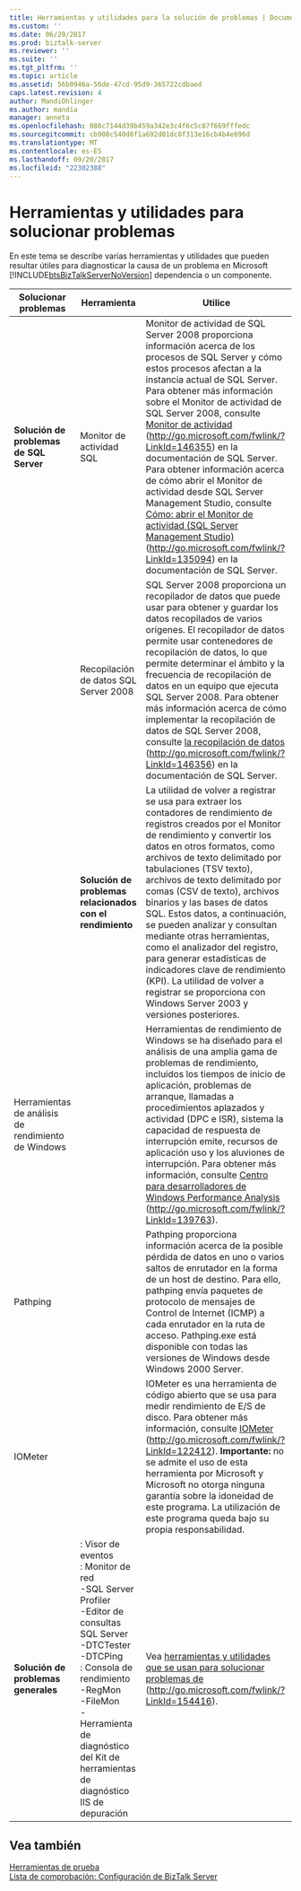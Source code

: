 ```yaml
---
title: Herramientas y utilidades para la solución de problemas | Documentos de Microsoft
ms.custom: ''
ms.date: 06/29/2017
ms.prod: biztalk-server
ms.reviewer: ''
ms.suite: ''
ms.tgt_pltfrm: ''
ms.topic: article
ms.assetid: 56b0946a-56de-47cd-95d9-365722cdbaed
caps.latest.revision: 4
author: MandiOhlinger
ms.author: mandia
manager: anneta
ms.openlocfilehash: 086c7144d39b459a342e3c4f6c5c87f669fffedc
ms.sourcegitcommit: cb908c540d8f1a692d01dc8f313e16cb4b4e696d
ms.translationtype: MT
ms.contentlocale: es-ES
ms.lasthandoff: 09/20/2017
ms.locfileid: "22302388"
---
```

# <a name="tools-and-utilities-for-troubleshooting"></a>Herramientas y utilidades para solucionar problemas
En este tema se describe varias herramientas y utilidades que pueden resultar útiles para diagnosticar la causa de un problema en Microsoft [!INCLUDE[btsBizTalkServerNoVersion](../includes/btsbiztalkservernoversion-md.md)] dependencia o un componente.  
  
|Solucionar problemas|Herramienta|Utilice|  
|---------------------|----------|---------|  
|**Solución de problemas de SQL Server**|Monitor de actividad SQL|Monitor de actividad de SQL Server 2008 proporciona información acerca de los procesos de SQL Server y cómo estos procesos afectan a la instancia actual de SQL Server. Para obtener más información sobre el Monitor de actividad de SQL Server 2008, consulte [Monitor de actividad](http://go.microsoft.com/fwlink/?LinkId=146355) (http://go.microsoft.com/fwlink/?LinkId=146355) en la documentación de SQL Server. Para obtener información acerca de cómo abrir el Monitor de actividad desde SQL Server Management Studio, consulte [Cómo: abrir el Monitor de actividad (SQL Server Management Studio)](http://go.microsoft.com/fwlink/?LinkId=135094) (http://go.microsoft.com/fwlink/?LinkId=135094) en la documentación de SQL Server.|  
||Recopilación de datos SQL Server 2008|SQL Server 2008 proporciona un recopilador de datos que puede usar para obtener y guardar los datos recopilados de varios orígenes. El recopilador de datos permite usar contenedores de recopilación de datos, lo que permite determinar el ámbito y la frecuencia de recopilación de datos en un equipo que ejecuta SQL Server 2008. Para obtener más información acerca de cómo implementar la recopilación de datos de SQL Server 2008, consulte [la recopilación de datos](http://go.microsoft.com/fwlink/?LinkId=146356) (http://go.microsoft.com/fwlink/?LinkId=146356) en la documentación de SQL Server.|  
||**Solución de problemas relacionados con el rendimiento**|La utilidad de volver a registrar se usa para extraer los contadores de rendimiento de registros creados por el Monitor de rendimiento y convertir los datos en otros formatos, como archivos de texto delimitado por tabulaciones (TSV texto), archivos de texto delimitado por comas (CSV de texto), archivos binarios y las bases de datos SQL. Estos datos, a continuación, se pueden analizar y consultan mediante otras herramientas, como el analizador del registro, para generar estadísticas de indicadores clave de rendimiento (KPI). La utilidad de volver a registrar se proporciona con Windows Server 2003 y versiones posteriores.|  
|Herramientas de análisis de rendimiento de Windows||Herramientas de rendimiento de Windows se ha diseñado para el análisis de una amplia gama de problemas de rendimiento, incluidos los tiempos de inicio de aplicación, problemas de arranque, llamadas a procedimientos aplazados y actividad (DPC e ISR), sistema la capacidad de respuesta de interrupción emite, recursos de aplicación uso y los aluviones de interrupción. Para obtener más información, consulte [Centro para desarrolladores de Windows Performance Analysis](http://go.microsoft.com/fwlink/?LinkId=139763) (http://go.microsoft.com/fwlink/?LinkId=139763).|  
|Pathping||Pathping proporciona información acerca de la posible pérdida de datos en uno o varios saltos de enrutador en la forma de un host de destino. Para ello, pathping envía paquetes de protocolo de mensajes de Control de Internet (ICMP) a cada enrutador en la ruta de acceso. Pathping.exe está disponible con todas las versiones de Windows desde Windows 2000 Server.|  
|IOMeter||IOMeter es una herramienta de código abierto que se usa para medir rendimiento de E/S de disco. Para obtener más información, consulte [IOMeter](http://go.microsoft.com/fwlink/?LinkId=122412) (http://go.microsoft.com/fwlink/?LinkId=122412). **Importante:** no se admite el uso de esta herramienta por Microsoft y Microsoft no otorga ninguna garantía sobre la idoneidad de este programa. La utilización de este programa queda bajo su propia responsabilidad.|  
|**Solución de problemas generales**|: Visor de eventos<br />: Monitor de red<br />-SQL Server Profiler<br />-Editor de consultas SQL Server<br />-DTCTester<br />-DTCPing<br />: Consola de rendimiento<br />-RegMon<br />-FileMon<br />-Herramienta de diagnóstico del Kit de herramientas de diagnóstico IIS de depuración|Vea [herramientas y utilidades que se usan para solucionar problemas de](http://go.microsoft.com/fwlink/?LinkId=154416) (http://go.microsoft.com/fwlink/?LinkId=154416).|  
  
## <a name="see-also"></a>Vea también  
 [Herramientas de prueba](../technical-guides/tools-for-testing.md)   
 [Lista de comprobación: Configuración de BizTalk Server](~/technical-guides/checklist-configuring-biztalk-server.md)
